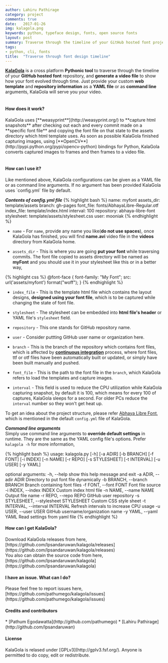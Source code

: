 ```yaml
---
author: Lahiru Pathirage
category: project
comments: true
date:   2017-01-26
img: kalagola.png
keywords: python, typeface design, fonts, open source fonts
layout: post
summary: Traverse through the timeline of your GitHub hosted font project.
tags:
- python, cli, fonts
title:  "Traverse through font design timeline"
---
```


[**KalaGola**](http://github.com/lpsandaruwan/kalagola) is a cross platform **Pythonic tool** to traverse through the timeline of your **GitHub hosted font** repository,
and **generate a video file** to show how your font evolved through time. Just provide your custom **web template** and
**repository information** as a **YAML file** or as **command line** arguments, KalaGola will serve you your video.
<br>
<br>

<h4>How does it work?</h4>
KalaGola uses [**weasyprint**](http://weasyprint.org/) to **capture html snapshots** after checking out each and every commit made on a **specific
font file** and copying the font file on that state to the assets directory which html template uses. As soon as possible KalaGola finished capturing images,
using [**OpenCV**](http://pypi.python.org/pypi/opencv-python) bindings for Python, KalaGola converts captured images to frames and then frames to a video file.
<br>
<br>

<h4>How can I use it?</h4>
Like mentioned above, KalaGola configurations can be given as a YAML file or as command line arguments. If no argument has been provided
KalaGola uses `config.yml` file by default.
<br>

**_Contents of config.yml file_**
{% highlight bash %}
name: myfont
assets_dir: template/assets
branch: gh-pages
font_file: fonts/AbhayaLibre-Regular.otf
index_file: template/index.html
interval: 100
repository: abhaya-libre-font
stylesheet: template/assets/stylesheet.css
user: mooniak
{% endhighlight %}

* `name` - For `name`, provide any name you like(**do not use spaces**), once KalaGola has finished, you will find **name.avi** video file in the **videos** directory from KalaGola  home.

* `assets_dir` - This is where you are going **put your font** while traversing commits. The font file copied to assets directory will be named as **myFont** and you should
use it in your stylesheet like this or in a better way,

{% highlight css %}
@font-face {
    font-family: "My Font";
    src: url('assets/myfont') format("woff");
}
{% endhighlight %}

* `index_file` - This is the template html file which contains the layout designs, **designed using your font file**,
 which is to be captured while changing the state of font file.

* `stylesheet` - The stylesheet can be embedded into **html file's header** or YAML file's `stylesheet` field.

* `repository` - This one stands for GitHub repository name.

* `user` - Consider puttting GitHub user name or organization here.

* `branch` - This is the branch of the repository which contains font files, which is affected by [**continuous integration**](https://en.wikipedia.org/wiki/Continuous_integration) process, where font files,
 ttf or otf files have been automatically built or updated, or simply have been built manually and pushed.

* `font_file` - This is the path to the font file in the `branch`, which KalaGola refers to load the templates and capture images.

* `interval` - This field is used to reduce the CPU utilization while KalaGola capturing snapshot, by default it is 100, which means for every 100 of captures,
  KalaGola sleeps for a second. For older PCs reduce the `interval` number so they won't get heat up.

 To get an idea about the project structure, please refer [Abhaya Libre Font](https://github.com/mooniak/abhaya-libre-font),
 which is mentioned in the default `config.yml` file of KalaGola.
<br>

**_Command line arguments_**<br>
Simply use command line arguments to **override default settings** in runtime. They are the same as the YAML config file's options.
Prefer `kalagola -h` for more information,

{% highlight bash %}
usage: kalagola.py [-h] [-a ADIR] [-b BRANCH] [-f FONT] [-i INDEX] [-n NAME]
                   [-r REPO] [-s STYLESHEET] [-t INTERVAL] [-u USER] [-y YAML]

optional arguments:
  -h, --help            show this help message and exit
  -a ADIR, --adir ADIR  Directory to put font file dynamically
  -b BRANCH, --branch BRANCH
                        Branch containing font files
  -f FONT, --font FONT  Font file source
  -i INDEX, --index INDEX
                        Custom index html file
  -n NAME, --name NAME  Output file name
  -r REPO, --repo REPO  GitHub user repository
  -s STYLESHEET, --stylesheet STYLESHEET
                        Custom CSS style sheet
  -t INTERVAL, --interval INTERVAL
                        Refresh intervals to increase CPU usage
  -u USER, --user USER  GitHub username/organization name
  -y YAML, --yaml YAML  Read settings from yaml file
{% endhighlight %}
<br>

<h4>How can I get KalaGola?</h4>
Download KalaGola releases from here, [https://github.com/lpsandaruwan/kalagola/releases](https://github.com/lpsandaruwan/kalagola/releases)<br>
You also can obtain the source code from here, [https://github.com/lpsandaruwan/kalagola](https://github.com/lpsandaruwan/kalagola)

<br>

<h4>I have an issue. What can I do?</h4>
Please feel free to report issues here, [https://github.com/pathumego/kalagola/issues](https://github.com/pathumego/kalagola/issues)

<br>

<h4>Credits and contributors</h4>
* [Pathum Egodawatta](http://github.com/pathumego)
* [Lahiru Pathirage](http://github.com/lpsandaruwan)

<br>

<h4>License</h4>
KalaGola is relased under [GPLv3](http://gplv3.fsf.org/). Anyone is permitted to do copy, edit or redistribute.